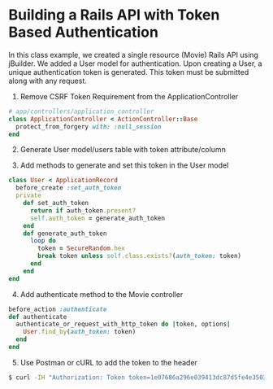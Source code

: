 # Building a Rails API with Token Based Authentication

In this class example, we created a single resource (Movie) Rails API using jBuilder. We added a User model for authentication. Upon creating a User, a unique authentication token is generated. This token must be submitted along with any request.

1. Remove CSRF Token Requirement from the ApplicationController

```ruby
# app/controllers/application_controller
class ApplicationController < ActionController::Base
  protect_from_forgery with: :null_session
end
```

2. Generate User model/users table with token attribute/column   

3. Add methods to generate and set this token in the User model

```ruby
class User < ApplicationRecord
  before_create :set_auth_token
  private
    def set_auth_token
      return if auth_token.present?
      self.auth_token = generate_auth_token
    end
    def generate_auth_token
      loop do
        token = SecureRandom.hex
        break token unless self.class.exists?(auth_token: token)
      end
    end
end
```

4. Add authenticate method to the Movie controller

```ruby
before_action :authenticate
def authenticate
  authenticate_or_request_with_http_token do |token, options|
    User.find_by(auth_token: token)
  end
end
```

5. Use Postman or cURL to add the token to the header

```bash
$ curl -IH "Authorization: Token token=1e07686a296e039413dc87d5fe4e3503" http://localhost:3000/movies
```
